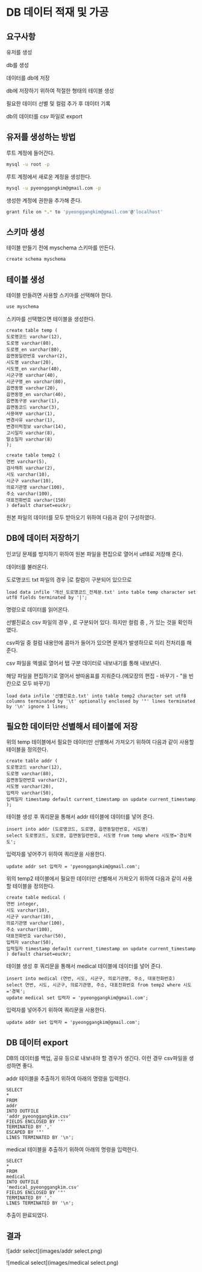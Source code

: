 # DB 데이터 적재 및 가공

## 요구사항

유저를 생성

db를 생성

데이터를 db에 저장

db에 저장하기 위하여 적절한 형태의 테이블 생성

필요한 데이터 선별 및 컬럼 추가 후 데이터 기록

db의 데이터를 csv 파일로 export



## 유저를 생성하는 방법

루트 계정에 들어간다.

```bash
mysql -u root -p
```

루트 계정에서 새로운 계정을 생성한다.

```bash
mysql -u pyeonggangkim@gmail.com -p
```

생성한 계정에 권한을 추가해 준다.

```bash
grant file on *.* to 'pyeonggangkim@gmail.com'@'localhost'
```



## 스키마 생성

테이블 만들기 전에 myschema 스키마를 만든다.

```bash
create schema myschema
```



## 테이블 생성

테이블 만들려면 사용할 스키마를 선택해야 한다.

```bash
use myschema
```

스키마를 선택했으면 테이블을 생성한다.

```mysql
create table temp (
도로명코드 varchar(12),
도로명 varchar(80),
도로명_en varchar(80),
읍면동일련번호 varchar(2),
시도명 varchar(20),
시도명_en varchar(40),
시군구명 varchar(40),
시군구명_en varchar(80),
읍면동명 varchar(20),
읍면동명_en varchar(40),
읍면동구분 varchar(1),
읍면동코드 varchar(3),
사용여부 varchar(1),
변경사유 varchar(1),
변경이력정보 varchar(14),
고시일자 varchar(8),
말소일자 varchar(8)
);

create table temp2 (
연번 varchar(5),
검사채취 varchar(2),
시도 varchar(10),
시군구 varchar(10),
의료기관명 varchar(100),
주소 varchar(100),
대표전화번호 varchar(150)
) default charset=euckr;
```

원본 파일의 데이터를 모두 받아오기 위하여 다음과 같이 구성하였다.



## DB에 데이터 저장하기

인코딩 문제를 방지하기 위하여 원본 파일을 편집으로 열어서 utf8로 저장해 준다.

데이터를 불러온다.

도로명코드 txt 파일의 경우 |로 칼럼이 구분되어 있으므로 

```mysql
load data infile '개선_도로명코드_전체분.txt' into table temp character set utf8 fields terminated by '|';
```

명령으로 데이터를 읽어온다.



선별진료소 csv 파일의 경우 , 로 구분되어 있다. 하지만 컬럼 중 , 가 있는 것을 확인하였다.

csv파일 중 컬럼 내용안에 콤마가 들어가 있으면 문제가 발생하므로 미리 전처리를 해 준다.

csv 파일을 엑셀로 열어서 탭 구분 데이터로 내보내기를 통해 내보낸다.

해당 파일을 편집하기로 열어서 쌍따옴표를 지워준다.(메모장의 편집 - 바꾸기 - "을 빈칸으로 모두 바꾸기)

```mysql
load data infile '선별진료소.txt' into table temp2 character set utf8 columns terminated by '\t' optionally enclosed by '"' lines terminated by '\n' ignore 1 lines;
```



## 필요한 데이터만 선별해서 테이블에 저장

위의 temp 테이블에서 필요한 데이터만 선별해서 가져오기 위하여 다음과 같이 사용할 테이블을 정의한다.

```mysql
create table addr (
도로명코드 varchar(12),
도로명 varchar(80),
읍면동일련번호 varchar(2),
시도명 varchar(20),
입력자 varchar(50),
입력일자 timestamp default current_timestamp on update current_timestamp
);
```

테이블 생성 후 쿼리문을 통해서 addr 테이블에 데이터를 넣어 준다.

```mysql
insert into addr (도로명코드, 도로명, 읍면동일련번호, 시도명)
select 도로명코드, 도로명, 읍면동일련번호, 시도명 from temp where 시도명='경상북도';
```

입력자를 넣어주기 위하여 쿼리문을 사용한다.

```mysql
update addr set 입력자 = 'pyeonggangkim@gmail.com';
```



위의 temp2 테이블에서 필요한 데이터만 선별해서 가져오기 위하여 다음과 같이 사용할 테이블을 정의한다.

```mysql
create table medical (
연번 integer,
시도 varchar(10),
시군구 varchar(10),
의료기관명 varchar(100),
주소 varchar(100),
대표전화번호 varchar(50),
입력자 varchar(50),
입력일자 timestamp default current_timestamp on update current_timestamp
) default charset=euckr;
```

테이블 생성 후 쿼리문을 통해서 medical 테이블에 데이터를 넣어 준다.

```mysql
insert into medical (연번, 시도, 시군구, 의료기관명, 주소, 대표전화번호)
select 연번, 시도, 시군구, 의료기관명, 주소, 대표전화번호 from temp2 where 시도='경북';
update medical set 입력자 = 'pyeonggangkim@gmail.com';
```

입력자를 넣어주기 위하여 쿼리문을 사용한다.

```mysql
update addr set 입력자 = 'pyeonggangkim@gmail.com';
```



## DB 데이터 export

DB의 데이터를 백업, 공유 등으로 내보내야 할 경우가 생긴다. 이런 경우 csv파일을 생성하면 좋다.



addr 테이블을 추출하기 위하여 아래의 명령을 입력한다.

```mysql
SELECT
*
FROM
addr
INTO OUTFILE
'addr_pyeonggangkim.csv'
FIELDS ENCLOSED BY '"'
TERMINATED BY ','
ESCAPED BY '"'
LINES TERMINATED BY '\n';
```



medical 테이블을 추출하기 위하여 아래의 명령을 입력한다.

```mysql
SELECT
*
FROM
medical
INTO OUTFILE
'medical_pyeonggangkim.csv'
FIELDS ENCLOSED BY '"'
TERMINATED BY ','
LINES TERMINATED BY '\n';
```



추출이 완료되었다.



## 결과

![addr select](images/addr select.png)

![medical select](images/medical select.png)
